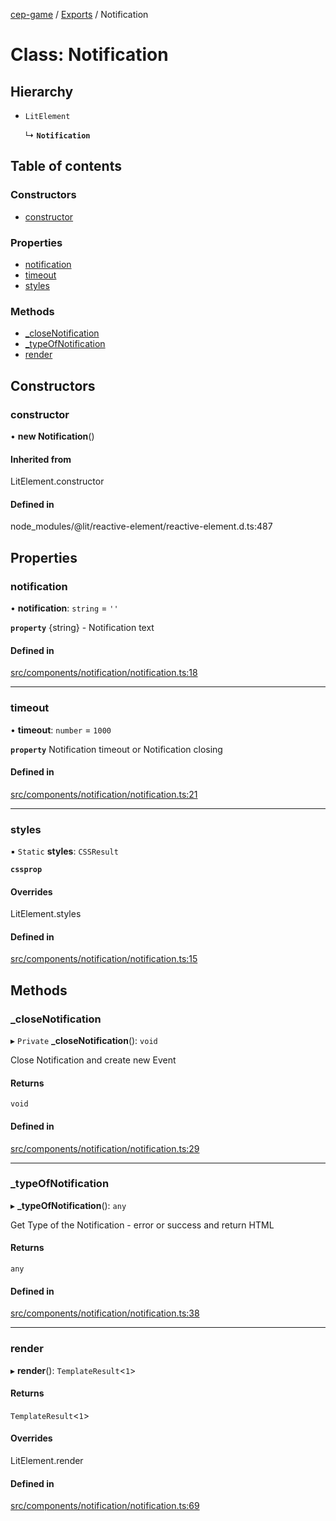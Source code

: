 [cep-game](../README.md) / [Exports](../modules.md) / Notification

# Class: Notification

## Hierarchy

- `LitElement`

  ↳ **`Notification`**

## Table of contents

### Constructors

- [constructor](Notification.md#constructor)

### Properties

- [notification](Notification.md#notification)
- [timeout](Notification.md#timeout)
- [styles](Notification.md#styles)

### Methods

- [\_closeNotification](Notification.md#_closenotification)
- [\_typeOfNotification](Notification.md#_typeofnotification)
- [render](Notification.md#render)

## Constructors

### constructor

• **new Notification**()

#### Inherited from

LitElement.constructor

#### Defined in

node_modules/@lit/reactive-element/reactive-element.d.ts:487

## Properties

### notification

• **notification**: `string` = `''`

**`property`** {string} - Notification text

#### Defined in

[src/components/notification/notification.ts:18](https://github.com/CEP-Gruppe-2/cep-game/blob/67020bd/src/components/notification/notification.ts#L18)

___

### timeout

• **timeout**: `number` = `1000`

**`property`** Notification timeout or Notification closing

#### Defined in

[src/components/notification/notification.ts:21](https://github.com/CEP-Gruppe-2/cep-game/blob/67020bd/src/components/notification/notification.ts#L21)

___

### styles

▪ `Static` **styles**: `CSSResult`

**`cssprop`**

#### Overrides

LitElement.styles

#### Defined in

[src/components/notification/notification.ts:15](https://github.com/CEP-Gruppe-2/cep-game/blob/67020bd/src/components/notification/notification.ts#L15)

## Methods

### \_closeNotification

▸ `Private` **_closeNotification**(): `void`

Close Notification and create new Event

#### Returns

`void`

#### Defined in

[src/components/notification/notification.ts:29](https://github.com/CEP-Gruppe-2/cep-game/blob/67020bd/src/components/notification/notification.ts#L29)

___

### \_typeOfNotification

▸ **_typeOfNotification**(): `any`

Get Type of the Notification - error or success and return HTML

#### Returns

`any`

#### Defined in

[src/components/notification/notification.ts:38](https://github.com/CEP-Gruppe-2/cep-game/blob/67020bd/src/components/notification/notification.ts#L38)

___

### render

▸ **render**(): `TemplateResult`<``1``\>

#### Returns

`TemplateResult`<``1``\>

#### Overrides

LitElement.render

#### Defined in

[src/components/notification/notification.ts:69](https://github.com/CEP-Gruppe-2/cep-game/blob/67020bd/src/components/notification/notification.ts#L69)
